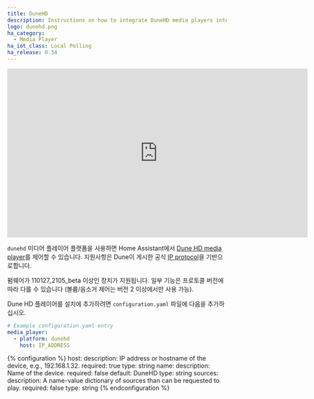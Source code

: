 ```yaml
---
title: DuneHD
description: Instructions on how to integrate DuneHD media players into Home Assistant.
logo: dunehd.png
ha_category:
  - Media Player
ha_iot_class: Local Polling
ha_release: 0.34
---
```


<iframe width="690" height="388" src="https://www.youtube.com/embed/cWatz70P_pg" frameborder="0" allow="accelerometer; autoplay; encrypted-media; gyroscope; picture-in-picture" allowfullscreen></iframe>

`dunehd` 미디어 플레이어 플랫폼을 사용하면 Home Assistant에서 [Dune HD media player](https://dune-hd.com/eng/products/full_hd_media_players)를 제어할 수 있습니다. 지원사항은 Dune이 게시한 공식 [IP protocol](https://dune-hd.com/support/ip_control/dune_ip_control_overview.txt)을 기반으로합니다.

펌웨어가 110127_2105_beta 이상인 장치가 지원됩니다. 일부 기능은 프로토콜 버전에 따라 다를 수 있습니다 (볼륨/음소거 제어는 버전 2 이상에서만 사용 가능).

Dune HD 플레이어를 설치에 추가하려면 `configuration.yaml` 파일에 다음을 추가하십시오.

```yaml
# Example configuration.yaml entry
media_player:
  - platform: dunehd
    host: IP_ADDRESS
```

{% configuration %}
host:
  description: IP address or hostname of the device, e.g., 192.168.1.32.
  required: true
  type: string
name:
  description: Name of the device.
  required: false
  default: DuneHD
  type: string
sources:
  description: A name-value dictionary of sources than can be requested to play.
  required: false
  type: string
{% endconfiguration %}
